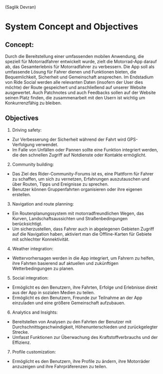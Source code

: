 (Saglik Devran)  
# System Concept and Objectives

## Concept:
Durch die Bereitstellung einer umfassenden mobilen Anwendung, die speziell für Motorradfahrer entwickelt wurde, zielt die Motorrad-App darauf ab, das Gesamterlebnis für Motorradfahrer zu verbessern. Die App soll als umfassende Lösung für Fahrer dienen und Funktionen bieten, die Bequemlichkeit, Sicherheit und Gemeinschaft ansprechen.
Im Endstadium von Ride Social werden alle relevanten Daten (insofern der User dies möchte) der Route gespeichert und anschließend auf unserer Website ausgewertet.
Auch Patchnotes und auch Feedbacks sollen auf der Website seinen Platz finden, die zusammenarbeit mit den Usern ist wichtig um Konkurrenzfähig zu bleiben.

## Objectives
1. Driving safety:
* Zur Verbesserung der Sicherheit während der Fahrt wird GPS-Verfolgung verwendet.
* Im Falle von Unfällen oder Pannen sollte eine Funktion integriert werden, die den schnellen Zugriff auf Notdienste oder Kontakte ermöglicht.

2. Community building:
* Das Ziel des Rider-Community-Forums ist es, eine Plattform für Fahrer zu schaffen, um sich zu vernetzen, Erfahrungen auszutauschen und über Routen, Tipps und Ereignisse zu sprechen.
* Benutzer können Gruppenfahrten organisieren oder ihre eigenen erstellen.

3. Navigation and route planning:
* Ein Routenplanungssystem mit motorradfreundlichen Wegen, das Kurven, Landschaftsaussichten und Straßenbedingungen berücksichtigt.
* Um sicherzustellen, dass Fahrer auch in abgelegenen Gebieten Zugriff auf die Navigation haben, aktiviert man die Offline-Karten für Gebiete mit schlechter Konnektivität.

4. Weather integration:
* Wettervorhersagen werden in die App integriert, um Fahrern zu helfen, ihre Fahrten basierend auf aktuellen und zukünftigen Wetterbedingungen zu planen.

5. Social integration:
* Ermöglicht es den Benutzern, ihre Fahrten, Erfolge und Erlebnisse direkt aus der App in sozialen Medien zu teilen.
* Ermöglicht es den Benutzern, Freunde zur Teilnahme an der App einzuladen und eine größere Gemeinschaft aufzubauen.

6. Analytics and Insights:
* Bereitstellen von Analysen zu den Fahrten der Benutzer mit Durchschnittsgeschwindigkeit, Höhenunterschieden und zurückgelegter Strecke.
* Umfasst Funktionen zur Überwachung des Kraftstoffverbrauchs und der Effizienz. 

7. Profile customization:
* Ermöglicht es den Benutzern, ihre Profile zu ändern, ihre Motorräder anzuzeigen und ihre Fahrpräferenzen zu teilen.
